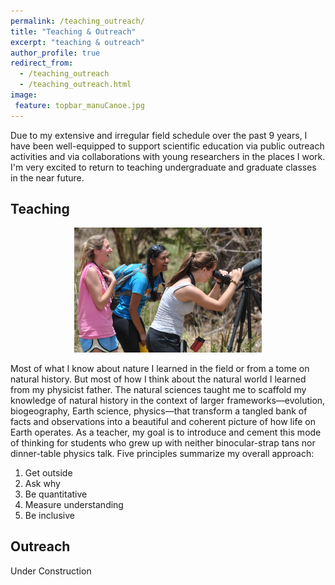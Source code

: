 ```yaml
---
permalink: /teaching_outreach/
title: "Teaching & Outreach"
excerpt: "teaching & outreach"
author_profile: true
redirect_from: 
  - /teaching_outreach
  - /teaching_outreach.html
image:
 feature: topbar_manuCanoe.jpg
---
```


Due to my extensive and irregular field schedule over the past 9 years, I have been well-equipped to support scientific education via public outreach activities and via collaborations with young researchers in the places I work. I'm very excited to return to teaching undergraduate and graduate classes in the near future. 

## Teaching
<p style="text-align:center;"><img src="images/bird-id-is-fun.jpg" alt="birdID" width="300"/>

Most of what I know about nature I learned in the field or from a tome on natural history. But most of how I think about the natural world I learned from my physicist father. The natural sciences taught me to scaffold my knowledge of natural history in the context of larger frameworks—evolution, biogeography, Earth science, physics—that transform a tangled bank of facts and observations into a beautiful and coherent picture of how life on Earth operates. As a teacher, my goal is to introduce and cement this mode of thinking for students who grew up with neither binocular-strap tans nor dinner-table physics talk. Five principles summarize my overall approach:
1. Get outside
2. Ask why
3. Be quantitative
4. Measure understanding
5. Be inclusive

## Outreach

Under Construction